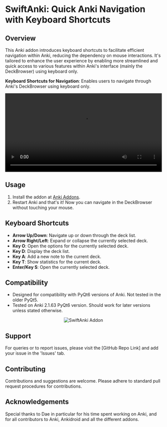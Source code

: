 # SwiftAnki: Quick Anki Navigation with Keyboard Shortcuts

## Overview

This Anki addon introduces keyboard shortcuts to facilitate efficient navigation within Anki, reducing the dependency on mouse interactions. It's tailored to enhance the user experience by enabling more streamlined and quick access to various features within Anki's interface (mainly the DeckBrowser) using keyboard only.

**Keyboard Shortcuts for Navigation**: Enables users to navigate through Anki's DeckBrowser using keyboard only.

<center>
<video src="https://derdemystifier.github.io/SwiftAnki_Quick-Anki-Navigation/assets/vids/demo.mp4" controls width="100%" loop></video>
</center>

## Usage

1. Install the addon at [Anki Addons]().
2. Restart Anki and that's it! Now you can navigate in the DeckBrowser without touching your mouse.

## Keyboard Shortcuts

-   **Arrow Up/Down**: Navigate up or down through the deck list.
-   **Arrow Right/Left**: Expand or collapse the currently selected deck.
-   **Key O**: Open the options for the currently selected deck.
-   **Key D**: Display the deck list.
-   **Key A**: Add a new note to the current deck.
-   **Key T**: Show statistics for the current deck.
-   **Enter/Key S**: Open the currently selected deck.

## Compatibility

-   Designed for compatibility with PyQt6 versions of Anki. Not tested in the older PyQt5.
-   Tested on Anki 2.1.63 PyQt6 version. Should work for later versions unless stated otherwise.

<center>
<img src="https://derdemystifier.github.io/SwiftAnki_Quick-Anki-Navigation/assets/img/illustration.jpg" alt="SwiftAnki Addon" />
</center>

## Support

For queries or to report issues, please visit the [GitHub Repo Link] and add your issue in the 'Issues' tab.

## Contributing

Contributions and suggestions are welcome. Please adhere to standard pull request procedures for contributions.

## Acknowledgements

Special thanks to Dae in particular for his time spent working on Anki, and for all contributors to Anki, Ankidroid and all the different addons.
